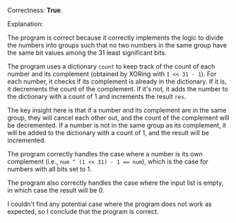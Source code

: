 Correctness: **True**.

Explanation:

The program is correct because it correctly implements the logic to divide the numbers into groups such that no two numbers in the same group have the same bit values among the 31 least significant bits.

The program uses a dictionary `count` to keep track of the count of each number and its complement (obtained by XORing with `1 << 31 - 1`). For each number, it checks if its complement is already in the dictionary. If it is, it decrements the count of the complement. If it's not, it adds the number to the dictionary with a count of 1 and increments the result `res`.

The key insight here is that if a number and its complement are in the same group, they will cancel each other out, and the count of the complement will be decremented. If a number is not in the same group as its complement, it will be added to the dictionary with a count of 1, and the result will be incremented.

The program correctly handles the case where a number is its own complement (i.e., `num ^ (1 << 31) - 1 == num`), which is the case for numbers with all bits set to 1.

The program also correctly handles the case where the input list is empty, in which case the result will be 0.

I couldn't find any potential case where the program does not work as expected, so I conclude that the program is correct.